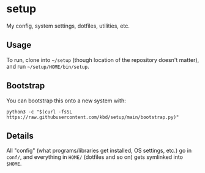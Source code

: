 # setup

My config, system settings, dotfiles, utilities, etc.

## Usage

To run, clone into `~/setup` (though location of the repository doesn't
matter), and run `~/setup/HOME/bin/setup`.

## Bootstrap

You can bootstrap this onto a new system with:

```python3 -c "$(curl -fsSL https://raw.githubusercontent.com/kbd/setup/main/bootstrap.py)"```

## Details

All "config" (what programs/libraries get installed, OS settings, etc.) go in
`conf/`, and everything in `HOME/` (dotfiles and so on) gets symlinked into
`$HOME`.
